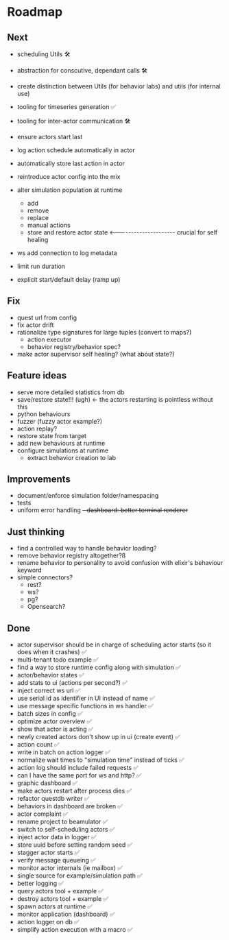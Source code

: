 # Roadmap

## Next
- scheduling Utils 🛠️
- abstraction for conscutive, dependant calls 🛠️
- create distinction between Utils (for behavior labs) and utils (for internal use)
- tooling for timeseries generation ✅
- tooling for inter-actor communication 🛠️

- ensure actors start last

- log action schedule automatically in actor
- automatically store last action in actor

- reintroduce actor config into the mix

- alter simulation population at runtime
  - add
  - remove
  - replace
  - manual actions
  - store and restore actor state <--------------------- crucial for self healing

- ws add connection to log metadata
- limit run duration
- explicit start/default delay (ramp up)

## Fix
- quest url from config
- fix actor drift
- rationalize type signatures for large tuples (convert to maps?)
  - action executor
  - behavior registry/behavior spec?
- make actor supervisor self healing? (what about state?)

## Feature ideas
- serve more detailed statistics from db
- save/restore state!!! (ugh) <- the actors restarting is pointless without this
- python behaviours
- fuzzer (fuzzy actor example?)
- action replay?
- restore state from target
- add new behaviours at runtime
- configure simulations at runtime
  - extract behavior creation to lab

## Improvements
- document/enforce simulation folder/namespacing
- tests
- uniform error handling
~~- dashboard: better terminal renderer~~

## Just thinking
- find a controlled way to handle behavior loading?
- remove behavior registry altogether?ß
- rename behavior to personality to avoid confusion with elixir's behaviour keyword
- simple connectors?
  - rest?
  - ws?
  - pg?
  - Opensearch?

## Done
- actor supervisor should be in charge of scheduling actor starts (so it does when it crashes) ✅
- multi-tenant todo example ✅
- find a way to store runtime config along with simulation ✅
- actor/behavior states ✅
- add stats to ui (actions per second?) ✅
- inject correct ws url ✅
- use serial id as identifier in UI instead of name ✅
- use message specific functions in ws handler ✅
- batch sizes in config ✅
- optimize actor overview ✅
- show that actor is acting ✅
- newly created actors don't show up in ui (create event) ✅
- action count ✅
- write in batch on action logger ✅
- normalize wait times to "simulation time" instead of ticks ✅
- action log should include failed requests ✅
- can I have the same port for ws and http? ✅
- graphic dashboard ✅
- make actors restart after process dies ✅
- refactor questdb writer ✅
- behaviors in dashboard are broken ✅
- actor complaint ✅
- rename project to beamulator ✅
- switch to self-scheduling actors ✅
- inject actor data in logger ✅
- store uuid before setting random seed ✅
- stagger actor starts ✅
- verify message queueing ✅
- monitor actor internals (ie mailbox) ✅
- single source for example/simulation path ✅
- better logging ✅
- query actors tool + example ✅
- destroy actors tool + example ✅
- spawn actors at runtime ✅
- monitor application (dashboard) ✅
- action logger on db ✅
- simplify action execution with a macro ✅
